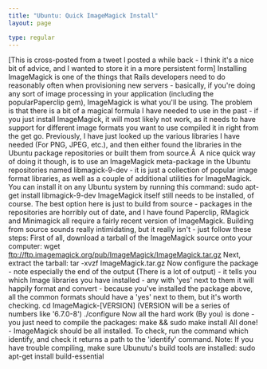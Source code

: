 ```yaml
---
title: "Ubuntu: Quick ImageMagick Install"
layout: page

type: regular
---
```


[This is cross-posted from a tweet I posted a while back - I think it's a nice
bit of advice, and I wanted to store it in a more persistent form]
Installing ImageMagick is one of the things that Rails developers need to do
reasonably often when provisioning new servers - basically, if you're doing any
sort of image processing in your application (including the popularPaperclip
gem), ImageMagick is what you'll be using.
The problem is that there is a bit of a magical formula I have needed to use in
the past - if you just install ImageMagick, it will most likely not work, as it
needs to have support for different image formats you want to use compiled it
in right from the get go. Previously, I have just looked up the various
libraries I have needed (For PNG, JPEG, etc.), and then either found the
libraries in the Ubuntu package repositories or built them from source.Â 
A nice quick way of doing it though, is to use an ImageMagick meta-package in
the Ubuntu repositories named libmagick-9-dev - it is just a collection of
popular image format libraries, as well as a couple of additional utilities for
ImageMagick. You can install it on any Ubuntu system by running this command:
sudo apt-get install libmagick-9-dev
ImageMagick itself still needs to be installed, of course. The best option here
is just to build from source - packages in the repositories are horribly out of
date, and I have found Paperclip, RMagick and Minimagick all require a fairly
recent version of ImageMagick.
Building from source sounds really intimidating, but it really isn't - just
follow these steps:
First of all, download a tarball of the ImageMagick source onto your computer:
wget ftp://ftp.imagemagick.org/pub/ImageMagick/ImageMagick.tar.gz
Next, extract the tarball:
tar -xvzf ImageMagick.tar.gz
Now configure the package - note especially the end of the output (There is a
lot of output) - it tells you which Image libraries you have installed - any
with 'yes' next to them it will happily format and convert - because you've
installed the package above, all the common formats should have a 'yes' next to
them, but it's worth checking.
cd ImageMagick-[VERSION] (VERSION will be a series of numbers like '6.7.0-8')
./configure
Now all the hard work (By you) is done - you just need to compile the packages:
make &amp;&amp; sudo make install
All done! - ImageMagick should be all installed. To check, run the command
which identify, and check it returns a path to the 'identify' command.
Note: If you have trouble compiling, make sure Ubunutu's build tools are
installed: sudo apt-get install build-essential

